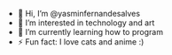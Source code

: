 - 👋 Hi, I’m @yasminfernandesalves
- 👀 I’m interested in technology and art
- 🌱 I’m currently learning how to program
- ⚡ Fun fact: I love cats and anime :)

<!---
yasminfernandesalves/yasminfernandesalves is a ✨ special ✨ repository because its `README.md` (this file) appears on your GitHub profile.
You can click the Preview link to take a look at your changes.
--->
